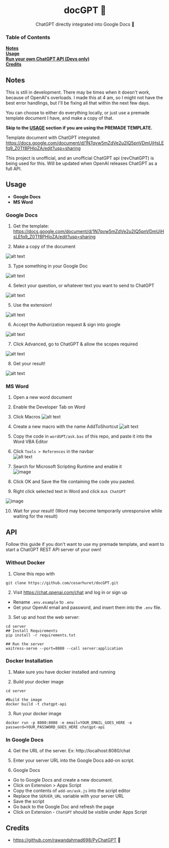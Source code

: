 <h1 align="center">
docGPT 📄
</h1>
<p align="center">
ChatGPT directly integrated into Google Docs 📑
</p>


### Table of Contents
**[Notes](#Notes)**<br>
**[Usage](#usage)**<br>
**[Run your own ChatGPT API (Devs only)](#API)**<br>
**[Credits](#credits)**<br>

## Notes

This is still in development. There may be times when it doesn't work, because of OpenAI's overloads. I made this at 4 am, so I might not have the best error handlings, but I'll be fixing all that within the next few days.

You can choose to either do everything locally, or just use a premade template document I have, and make a copy of that.

**Skip to the **[USAGE](#usage)** section if you are using the PREMADE TEMPLATE.**

Template document with ChatGPT integrated: https://docs.google.com/document/d/1N7qvw5mZdVe2u2IQ5pnVDmUjHsLEfq9_Z0Tf8PHloZA/edit?usp=sharing

This project is unofficial, and an unofficial ChatGPT api (revChatGPT) is being used for this. Will be updated when OpenAI releases ChatGPT as a full API.

## Usage

- **Google Docs**<br>
- **MS Word**<br>

### Google Docs

1. Get the template: https://docs.google.com/document/d/1N7qvw5mZdVe2u2IQ5pnVDmUjHsLEfq9_Z0Tf8PHloZA/edit?usp=sharing

2. Make a copy of the document

  ![alt text](https://i.imgur.com/YlWvBEzl.png)

3. Type something in your Google Doc

  ![alt text](https://i.imgur.com/287n0U0l.png)
  
4. Select your question, or whatever text you want to send to ChatGPT
  
  ![alt text](https://i.imgur.com/62tfu0kl.png)

5. Use the extension! 

  ![alt text](https://i.imgur.com/g7w6Qgfl.png)

6. Accept the Authorization request & sign into google

  ![alt text](https://i.imgur.com/LbmKDmpl.png)
  
7. Click Advanced, go to ChatGPT & allow the scopes required

  ![alt text](https://i.imgur.com/D7gzZpal.png)


8. Get your result!

  ![alt text](https://i.imgur.com/MEidlLYl.png)
  
### MS Word

1. Open a new word document

2. Enable the Developer Tab on Word

3. Click Macros
  ![alt text](https://i.imgur.com/946Lupxl.png)

4. Create a new macro with the name AddToShortcut
  ![alt text](https://i.imgur.com/1DSMx78l.png)
  
5. Copy the code in `wordGPT/ask.bas` of this repo, and paste it into the Word VBA Editor

6. Click `Tools > References` in the navbar <br>
  ![alt text](https://i.imgur.com/eiWU4Ecl.png)

7. Search for Microsoft Scripting Runtime and enable it <br>
  ![image](https://user-images.githubusercontent.com/67405604/205881130-c82f1ace-2c06-462e-a196-e7188077e9c5.png)

8. Click OK and Save the file containing the code you pasted.

9. Right click selected text in Word and click `Ask ChatGPT`

![image](https://user-images.githubusercontent.com/67405604/205882403-1fee052b-1a40-45e0-838b-f0c9268611ed.png)

10. Wait for your result! (Word may become temporarily unresponsive while waiting for the result)

## API 

Follow this guide if you don't want to use my premade template, and want to start a ChatGPT REST API server of your own!

### Without Docker

1. Clone this repo with 

  ```
  git clone https://github.com/cesarhuret/docGPT.git
  ```

2. Visit https://chat.openai.com/chat and log in or sign up
  - Rename `.env.example` to `.env`
  - Get your OpenAI email and password, and insert them into the `.env` file. 

3. Set up and host the web server: 

  ```
  cd server
  ## Install Requirements
  pip install -r requirements.txt

  ## Run the server
  waitress-serve --port=8080 --call server:application
  ```

### Docker Installation

1. Make sure you have docker installed and running

2. Build your docker image

```
cd server

#Build the image
docker build -t chatgpt-api

```

3. Run your docker image

```
docker run -p 8080:8080 -e email=YOUR_EMAIL_GOES_HERE -e password=YOUR_PASSWORD_GOES_HERE chatgpt-api

```

### In Google Docs

4. Get the URL of the server. Ex: http://localhost:8080/chat

5. Enter your server URL into the Google Docs add-on script. 

6. Google Docs
  - Go to Google Docs and create a new document.
  - Click on Extension > Apps Script
  - Copy the contents of `add-on/ask.js` into the script editor
  - Replace the `SERVER_URL` variable with your server URL
  - Save the script
  - Go back to the Google Doc and refresh the page
  - Click on Extension - `ChatGPT` should be visible under Apps Script
  
## Credits

- https://github.com/rawandahmad698/PyChatGPT :pray:

